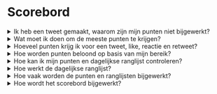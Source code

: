# Scorebord

<details>

<summary>Ik heb een tweet gemaakt, waarom zijn mijn punten niet bijgewerkt?</summary>

We vernieuwen de gegevens elke 24 uur, dus je score wordt dienovereenkomstig bijgewerkt. Houd er rekening mee dat een tweet eerst een bepaalde mate van betrokkenheid (weergaven, likes, reacties, retweets) moet hebben om te worden geteld door [LunarCrush](lunarcrush-test.md). Dit kan leiden tot een vertraging van maximaal 48 uur. Het is vermeldenswaard dat er geen limiet is aan het aantal tweets dat je per dag kunt plaatsen. Bij frequent en consistent tweeten hebben de verwerkingsvertragingen van LunarCrush minder impact.

</details>

<details>

<summary>Wat moet ik doen om de meeste punten te krijgen?</summary>

Om de hoogste punten voor het seizoen te behalen, is het doel om elke dag de hoogste positie in de ranglijst te bereiken. Consistent behoren tot de top 300 deelnemers vormt een sterke basis, maar het behalen van een prominente rang is een prestatie die de maximale punten veiligstelt.

Het is cruciaal om regelmatig aanwezig te zijn om geen dagelijkse punten mis te lopen. Om je dagelijkse punten verder te optimaliseren, overweeg de volgende beste praktijken:

Maak gebruik van de [LunarCrush](lunarcrush-test.md) invloedsscore. Houd een consistent publicatieschema aan (10-40 keer per dag voor topinfluencers). Gebruik nauwkeurige $tickers en #hashtags (#XBorg, $XBG en #XBG). Bied waardevolle inhoud aan om je volgers te betrekken. Interacteer met relevante berichten, met name die gerelateerd zijn aan tokens, beurzen of NFT's waar je gepassioneerd over bent. Geef prioriteit aan visuele aantrekkingskracht door gebruik te maken van hoogwaardige visuals. Tag andere invloedrijke personen en opmerkelijke figuren die geassocieerd zijn met de tokens waar je je op richt. Vermijd overmatig gebruik van irrelevante hashtags om spam te voorkomen.

</details>

<details>

<summary>Hoeveel punten krijg ik voor een tweet, like, reactie en retweet?</summary>

Aangezien we vertrouwen op [LunarCrush](lunarcrush-test.md), kennen we geen punten toe voor geïsoleerde acties. LunarCrush meet je algehele betrokkenheid bij het XBorg-project gedurende de dag en genereert een ranglijst. Op basis van deze dagelijkse ranglijst verzamelt de speler punten. Voor meer details over hoe de invloedsranglijst wordt gegenereerd, raadpleeg de [FAQ van LunarCrush](https://lunarcrush.com/faq/how-does-lunarcrush-calculate-social-influence).

</details>

<details>

<summary>Hoe worden punten beloond op basis van mijn bereik?</summary>

De cumulatieve betrokkenheidsactiviteiten, waaronder acties zoals tweets, likes, retweets, reacties en volgers, spelen een rol bij het bepalen van je dagelijkse invloedrijke ranglijst zoals gemeten door LunarCrush. XBorg kent op dagelijkse basis punten toe gedurende de fase op basis van deze ranglijst. Het behalen van een hogere rang aan het einde van de fase resulteert in een grotere beloning.

</details>

<details>

<summary>Hoe kan ik mijn punten en dagelijkse ranglijst controleren?</summary>

Bezoek <mark style="color:red;">**{LINK NAAR SCOREBORD}**</mark>. De ranglijst wordt elke 24 uur bijgewerkt.

</details>

<details>

<summary>Hoe werkt de dagelijkse ranglijst?</summary>

Op basis van je ranglijst, berekend en gemeten van de afgelopen 24 uur door LunarCrush, krijg je dagelijks punten.

De punten worden als volgt toegekend:

* 1e plaats: 100 punten
* 2e plaats: 95 punten
* 3e plaats: 90 punten
* 4e plaats: 88 punten
* 5e plaats: 86 punten

Voor opeenvolgende ranglijsten:

* 6e tot 10e plaats: Punten dalen respectievelijk van 84 tot 80.
* 11e tot 15e plaats: Punten dalen respectievelijk van 75 tot 71.

Voor grotere groepsranglijsten:

* 16e tot 25e plaats: Allen ontvangen 70 punten
* 26e tot 35e plaats: Allen ontvangen 65 punten
* 36e tot 50e plaats: Allen ontvangen 60 punten
* 51e tot 70e plaats: Allen ontvangen 55 punten
* 71e tot 100e plaats: Allen ontvangen 50 punten
* 101e tot 150e plaats: Allen ontvangen 40 punten
* 151e tot 200e plaats: Allen ontvangen 30 punten
* 201e tot 240e plaats: Allen ontvangen 20 punten
* 241e tot 270e plaats: Allen ontvangen 15 punten
* 271e tot 290e plaats: Allen ontvangen 10 punten
* 291e tot 300e plaats: Allen ontvangen 5 punten

Als je rang buiten de 300e plaats valt, ontvang je geen punten voor die dag. Maar dat is het voordeel van deze ranglijst: Elke dag krijg je een nieuwe kans om te presteren.

We hopen dat deze uitleg duidelijkheid geeft over hoe punten worden opgebouwd.

</details>

<details>

<summary>Hoe vaak worden de punten en ranglijsten bijgewerkt?</summary>

We voeren dagelijks gegevensextractie uit en kennen punten toe aan de top 300 influencers van de dag. Hierdoor verandert het scorebord elke 24 uur.

</details>

<details>

<summary>Hoe wordt het scorebord bijgewerkt?</summary>

Elke dag verdien je punten op basis van je dagelijkse rang. Deze punten worden dagelijks opgeteld om het scorebord samen te stellen. Dit scorebord speelt een cruciale rol bij het bepalen van je beloningen aan het einde van de kwalificatie- of seizoensperiode.

</details>